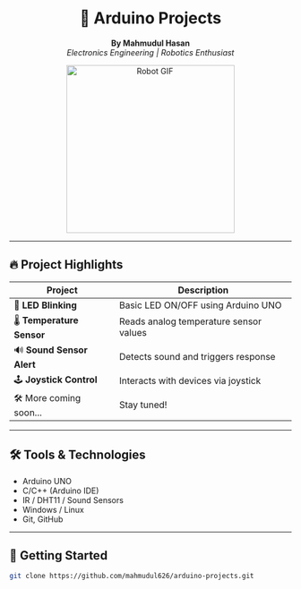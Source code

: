 <h1 align="center">🤖 Arduino Projects</h1>
<p align="center">
  <b>By Mahmudul Hasan</b><br>
  <i>Electronics Engineering | Robotics Enthusiast</i>
</p>


<p align="center">
  <img src="https://media4.giphy.com/media/v1.Y2lkPTc5MGI3NjExenFiMWl6YWZnNnhhbDFqeWpmaWtsbWtiN2JnanBzMTBuODBjM2lkZCZlcD12MV9pbnRlcm5hbF9naWZfYnlfaWQmY3Q9Zw/zbzuZgxt23h8ywu7Bm/giphy.gif" alt="Robot GIF" width="300">
</p>

---

## 🔥 Project Highlights

| Project | Description |
|--------|-------------|
| 🔴 **LED Blinking** | Basic LED ON/OFF using Arduino UNO |
| 🌡️ **Temperature Sensor** | Reads analog temperature sensor values |
| 🔊 **Sound Sensor Alert** | Detects sound and triggers response |
| 🕹️ **Joystick Control** | Interacts with devices via joystick |
| 🛠️ More coming soon... | Stay tuned! |

---

## 🛠️ Tools & Technologies

- Arduino UNO
- C/C++ (Arduino IDE)
- IR / DHT11 / Sound Sensors
- Windows / Linux
- Git, GitHub

---

## 🚀 Getting Started

```bash
git clone https://github.com/mahmudul626/arduino-projects.git

